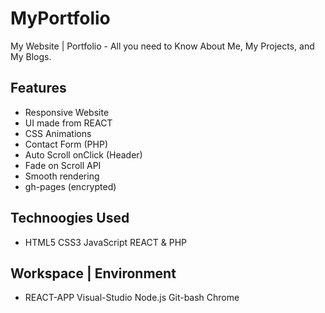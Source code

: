# MyPortfolio
My Website | Portfolio -  All you need to Know  About Me, My Projects, and My Blogs.

## Features
* Responsive Website
* UI made from REACT
* CSS Animations
* Contact Form (PHP)
* Auto Scroll onClick (Header)
* Fade on Scroll API
* Smooth rendering
* gh-pages (encrypted)

## Technoogies Used
* HTML5 CSS3 JavaScript REACT & PHP
## Workspace | Environment
* REACT-APP Visual-Studio Node.js Git-bash Chrome
